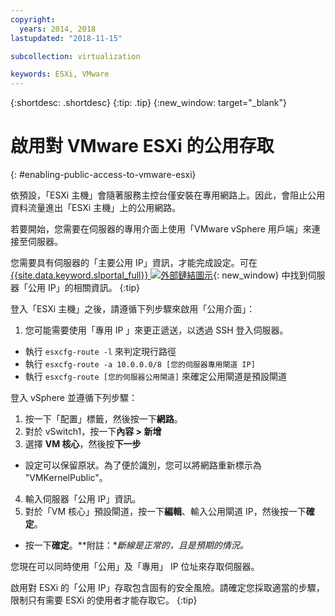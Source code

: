 ```yaml
---
copyright:
  years: 2014, 2018
lastupdated: "2018-11-15"

subcollection: virtualization

keywords: ESXi, VMware
---
```

{:shortdesc: .shortdesc}
{:tip: .tip}
{:new_window: target="_blank"}

# 啟用對 VMware ESXi 的公用存取
{: #enabling-public-access-to-vmware-esxi}

依預設，「ESXi 主機」會隨著服務主控台僅安裝在專用網路上。因此，會阻止公用資料流量進出「ESXi 主機」上的公用網路。

若要開始，您需要在伺服器的專用介面上使用「VMware vSphere 用戶端」來連接至伺服器。

您需要具有伺服器的「主要公用 IP」資訊，才能完成設定。可在 [{{site.data.keyword.slportal_full}} ![外部鏈結圖示](../../icons/launch-glyph.svg "外部鏈結圖示")](https://control.softlayer.com/){: new_window} 中找到伺服器「公用 IP」的相關資訊。
{:tip}

登入「ESXi 主機」之後，請遵循下列步驟來啟用「公用介面」：

1. 您可能需要使用「專用 IP 」來更正遞送，以透過 SSH 登入伺服器。
* 執行 `esxcfg-route -l` 來判定現行路徑
* 執行 `esxcfg-route -a 10.0.0.0/8 [您的伺服器專用閘道 IP]`
* 執行 `esxcfg-route [您的伺服器公用閘道]` 來確定公用閘道是預設閘道

登入 vSphere 並遵循下列步驟：

1. 按一下「配置」標籤，然後按一下**網路**。
2. 對於 vSwitch1，按一下**內容 > 新增**
3. 選擇 **VM 核心**，然後按**下一步**
* 設定可以保留原狀。為了便於識別，您可以將網路重新標示為 "VMKernelPublic"。
4. 輸入伺服器「公用 IP」資訊。
5. 對於「VM 核心」預設閘道，按一下**編輯**、輸入公用閘道 IP，然後按一下**確定**。
* 按一下**確定**。**附註：**斷線是正常的，且是預期的情況。*

您現在可以同時使用「公用」及「專用」 IP 位址來存取伺服器。

啟用對 ESXi 的「公用 IP」存取包含固有的安全風險。請確定您採取適當的步驟，限制只有需要 ESXi 的使用者才能存取它。
{:tip}

